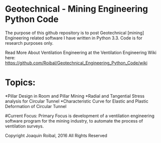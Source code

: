 # Geotechnical - Mining Engineering Python Code
The purpose of this github repository is to post Geotechnical [mining] Engineering related software I have written in Python 3.3. Code is for research purposes only. 

Read More About Ventilation Engineering at the Ventilation Engineering Wiki here: https://github.com/Roibal/Geotechnical_Engineering_Python_Code/wiki

# Topics:
  *Pillar Design in Room and Pillar Mining
  *Radial and Tangential Stress analysis for Circular Tunnel
  *Characteristic Curve for Elastic and Plastic Deformation of Circular Tunnel
  
#Current Focus:
Primary Focus is development of a ventilation engineering software program for the mining industry, to automate the process of ventilation surveys.

Copyright Joaquin Roibal, 2016 
All Rights Reserved
